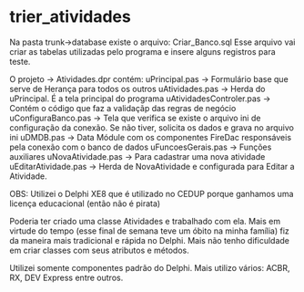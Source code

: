 # trier_atividades

Na pasta trunk->database existe o arquivo: Criar_Banco.sql
Esse arquivo vai criar as tabelas utilizadas pelo programa e insere alguns registros para teste.

O projeto -> Atividades.dpr contém:
uPrincipal.pas -> Formulário base que serve de Herança para todos os outros
uAtividades.pas -> Herda do uPrincipal. É a tela principal do programa
uAtividadesControler.pas -> Contém o código que faz a validaçãp das regras de negócio
uConfiguraBanco.pas -> Tela que verifica se existe o arquivo ini de configuração da conexão. Se não tiver, solicita os dados e grava no arquivo ini
uDMDB.pas -> Data Módule com os componentes FireDac responsáveis pela conexão com o banco de dados
uFuncoesGerais.pas -> Funções auxiliares
uNovaAtividade.pas -> Para cadastrar uma nova atividade
uEditarAtividade.pas  -> Herda de NovaAtividade e configurada para Editar a Atividade.

OBS: 
Utilizei o Delphi XE8 que é utilizado no CEDUP porque ganhamos uma licença educacional (então não é pirata)

Poderia ter criado uma classe Atividades e trabalhado com ela. Mais em virtude do tempo (esse final de semana teve um óbito na minha família)
fiz da maneira mais tradicional e rápida no Delphi. Mais não tenho dificuldade em criar classes com seus atributos e métodos.

Utilizei somente componentes padrão do Delphi. Mais utilizo vários: ACBR, RX, DEV Express entre outros.